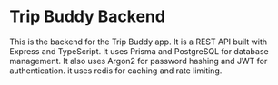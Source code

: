 # Trip Buddy Backend

This is the backend for the Trip Buddy app. It is a REST API built with Express and TypeScript. It uses Prisma and PostgreSQL for database management. It also uses Argon2 for password hashing and JWT for authentication. it uses redis for caching and rate limiting.    
